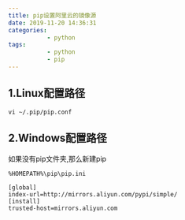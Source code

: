 ```yaml
---
title: pip设置阿里云的镜像源
date: 2019-11-20 14:36:31
categories: 
           - python
tags:
           - python
           - pip
---
```


## 1.Linux配置路径
```shell
vi ~/.pip/pip.conf
```
## 2.Windows配置路径
如果没有pip文件夹,那么新建pip
```shell
%HOMEPATH%\pip\pip.ini
```

```shell
[global]  
index-url=http://mirrors.aliyun.com/pypi/simple/  
[install]  
trusted-host=mirrors.aliyun.com
```
